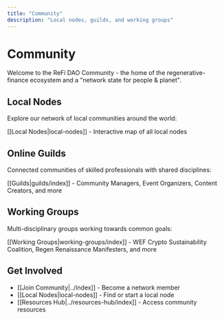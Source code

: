 ```yaml
---
title: "Community"
description: "Local nodes, guilds, and working groups"
---
```


# Community

Welcome to the ReFi DAO Community - the home of the regenerative-finance ecosystem and a "network state for people & planet".

## Local Nodes

Explore our network of local communities around the world:

[[Local Nodes|local-nodes]] - Interactive map of all local nodes

## Online Guilds

Connected communities of skilled professionals with shared disciplines:

[[Guilds|guilds/index]] - Community Managers, Event Organizers, Content Creators, and more

## Working Groups

Multi-disciplinary groups working towards common goals:

[[Working Groups|working-groups/index]] - WEF Crypto Sustainability Coalition, Regen Renaissance Manifesters, and more

## Get Involved

- [[Join Community|../index]] - Become a network member
- [[Local Nodes|local-nodes]] - Find or start a local node
- [[Resources Hub|../resources-hub/index]] - Access community resources


